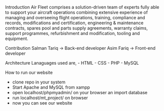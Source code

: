 Introduction
Air Fleet comprises a solution-driven team of experts fully able to support your aircraft operations combining extensive experience of managing and overseeing flight operations, training, compliance and records, modifications and certification, engineering & maintenance contracts, spares pool and parts supply agreements, warranty claims, support programmes, refurbishment and modification, tooling and equipment.

Contribution
Salman Tariq -> Back-end developer
Asim Fariq -> Front-end developer

Architecture
Lanaguages used are,
	- HTML
	- CSS
	- PHP
	- MySQL

How to run our website
- clone repo in your system
- Start Apache and MySQL from xampp
- open localhost/phpmyadmin/ on your browser an import database 
- run localhost/mt_project/ on browser
- now you can see our website